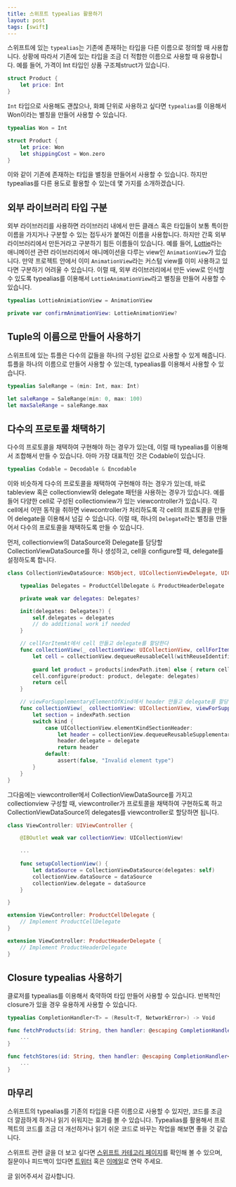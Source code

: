 ```yaml
---
title: 스위프트 typealias 활용하기
layout: post
tags: [swift]
---
```


스위프트에 있는 `typealias`는 기존에 존재하는 타입을 다른 이름으로 정의할 때 사용합니다. 상황에 따라서 기존에 있는 타입을 조금 더 적합한 이름으로 사용할 때 유용합니다. 예를 들어, 가격이 Int 타입인 상품 구조체struct가 있습니다.

```swift
struct Product {
    let price: Int
}
```

`Int` 타입으로 사용해도 괜찮으나, 화폐 단위로 사용하고 싶다면 `typealias`를 이용해서 Won이라는 별칭을 만들어 사용할 수 있습니다.

```swift
typealias Won = Int

struct Product {
    let price: Won
    let shippingCost = Won.zero
}
```

이와 같이 기존에 존재하는 타입을 별칭을 만들어서 사용할 수 있습니다. 하지만 typealias를 다른 용도로 활용할 수 있는데 몇 가지를 소개하겠습니다.

## 외부 라이브러리 타입 구분

외부 라이브러리를 사용하면 라이브러리 내에서 만든 클래스 혹은 타입들이 보통 특이한 이름을 가지거나 구분할 수 있는 접두사가 붙여진 이름을 사용합니다. 하지만 간혹 외부 라이브러리에서 만든거라고 구분하기 힘든 이름들이 있습니다. 예를 들어, [Lottie](https://github.com/airbnb/lottie-ios)라는 애니메이션 관련 라이브러리에서 애니메이션을 다루는 view인 `AnimationView`가 있습니다. 만약 프로젝트 안에서 이미 `AnimationView`라는 커스텀 view를 이미 사용하고 있다면 구분하기 어려울 수 있습니다. 이럴 때, 외부 라이브러리에서 만든 view로 인식할 수 있도록 typealias를 이용해서 `LottieAnimationView`라고 별칭을 만들어 사용할 수 있습니다.

```swift
typealias LottieAnimiationView = AnimationView

private var confirmAnimationView: LottieAnimationView?
```

## Tuple의 이름으로 만들어 사용하기

스위프트에 있는 튜플은 다수의 값들을 하나의 구성된 값으로 사용할 수 있게 해줍니다. 튜플을 하나의 이름으로 만들어 사용할 수 있는데, typealias를 이용해서 사용할 수 있습니다.

```swift
typealias SaleRange = (min: Int, max: Int)

let saleRange = SaleRange(min: 0, max: 100)
let maxSaleRange = saleRange.max
```

## 다수의 프로토콜 채택하기

다수의 프로토콜을 채택하여 구현해야 하는 경우가 있는데, 이럴 때 typealias를 이용해서 조합해서 만들 수 있습니다. 아마 가장 대표적인 것은 Codable이 있습니다.

```swift
typealias Codable = Decodable & Encodable
```

이와 비슷하게 다수의 프로토콜을 채택하여 구현해야 하는 경우가 있는데, 바로 tableview 혹은 collectionview와 delegate 패턴을 사용하는 경우가 있습니다. 예를 들어 다양한 cell로 구성된 collectionview가 있는 viewcontroller가 있습니다. 각 cell에서 어떤 동작을 취하면 viewcontroller가 처리하도록 각 cell의 프로토콜을 만들어 delegate을 이용해서 넘길 수 있습니다. 이럴 때, 하나의 `Delegate`라는 별칭을 만들어서 다수의 프로토콜을 채택하도록 만들 수 있습니다.

먼저, collectionview의 DataSource와 Delegate를 담당할 CollectionViewDataSource를 하나 생성하고, cell을 configure할 때, delegate를 설정하도록 합니다.

```swift
class CollectionViewDataSource: NSObject, UICollectionViewDelegate, UICollectionViewDataSource, UICollectionViewDelegateFlowLayout {

    typealias Delegates = ProductCellDelegate & ProductHeaderDelegate

    private weak var delegates: Delegates?

    init(delegates: Delegates?) {
        self.delegates = delegates
        // do additional work if needed
    }

    // cellForItemAt에서 cell 만들고 delegate를 할당한다
    func collectionView(_ collectionView: UICollectionView, cellForItemAt indexPath: IndexPath) -> UICollectionViewCell {
        let cell = collectionView.dequeueReusableCell(withReuseIdentifier: "Cell", for: indexPath) as! ProductCell
        
        guard let product = products[indexPath.item] else { return cell }
        cell.configure(product: product, delegate: delegates)
        return cell
    }

    // viewForSupplementaryElementOfKind에서 header 만들고 delegate를 할당한다
    func collectionView(_ collectionView: UICollectionView, viewForSupplementaryElementOfKind kind: String, at indexPath: IndexPath) -> UICollectionReusableView {
        let section = indexPath.section
        switch kind {
            case UICollectionView.elementKindSectionHeader:
                let header = collectionView.dequeueReusableSupplementaryView(ofKind: kind, withReuseIdentifier: "Header", for: indexPath) as! ProductHeaderView
                header.delegate = delegate
                return header
            default:
                assert(false, "Invalid element type")
        }
    }
}
```

그다음에는 viewcontroller에서 CollectionViewDataSource를 가지고 collectionview 구성할 때, viewcontroller가 프로토콜을 채택하여 구현하도록 하고 CollectionViewDataSource의 delegates를 viewcontroller로 할당하면 됩니다.

```swift
class ViewController: UIViewController {

    @IBOutlet weak var collectionView: UICollectionView!

    ...
    
    func setupCollectionView() {
        let dataSource = CollectionViewDataSource(delegates: self)
        collectionView.dataSource = dataSource
        collectionView.delegate = dataSource
    }

}

extension ViewController: ProductCellDelegate {
    // Implement ProductCellDelegate
}

extension ViewController: ProductHeaderDelegate {
    // Implement ProductHeaderDelegate
}
```

## Closure typealias 사용하기

클로저를 typealias를 이용해서 축약하여 타입 만들어 사용할 수 있습니다. 반복적인 closure가 있을 경우 유용하게 사용할 수 있습니다.

```swift
typealias CompletionHandler<T> = (Result<T, NetworkError>) -> Void

func fetchProducts(id: String, then handler: @escaping CompletionHandler<Product>) {
    ...
}

func fetchStores(id: String, then handler: @escaping CompletionHandler<Store>) {
    ...
}
```

## 마무리

스위프트의 typealias를 기존의 타입을 다른 이름으로 사용할 수 있지만, 코드를 조금 더 깔끔하게 하거나 읽기 쉬워지는 효과를 볼 수 있습니다. Typealias를 활용해서 프로젝트의 코드를 조금 더 개선하거나 읽기 쉬운 코드로 바꾸는 작업을 해보면 좋을 것 같습니다.

스위프트 관련 글을 더 보고 싶다면 [스위프트 카테고리 페이지](https://imjhk03.github.io/tags/swift/)를 확인해 볼 수 있으며, 질문이나 피드백이 있다면 [트위터](https://twitter.com/_jooheekim_) 혹은 <a href="mailto:imjhk03@gmail.com">이메일</a>로 연락 주세요.

글 읽어주셔서 감사합니다.